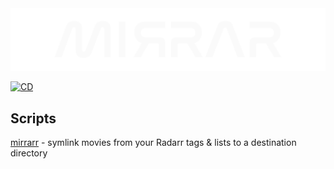 <picture>
  <source media="(prefers-color-scheme: dark)" srcset="./images/banner-dark.png">
  <source media="(prefers-color-scheme: light)" srcset="./images/banner-light.png">
  <img src="./images/banner-dark.png">
</picture>

[![CD](https://github.com/nicholasodonnell/arr-scripts/actions/workflows/cd.yml/badge.svg)](https://github.com/nicholasodonnell/arr-scripts/actions/workflows/cd.yml)

## Scripts

[mirrarr](./apps/mirrarr) - symlink movies from your Radarr tags & lists to a destination directory
